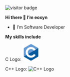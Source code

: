 ![visitor badge](https://visitor-badge.laobi.icu/badge?page_id=eoxyn.visitor-badge)

**Hi there 👋 I’m eoxyn**
 - 👀 I’m Software Developer

**My skills include**

C Logo:
<img src="https://raw.githubusercontent.com/devicons/devicon/master/icons/c/c-original.svg" alt="C Logo" width="55" height="55">

C++ Logo:
<img src="https://raw.githubusercontent.com/devicons/devicon/master/icons/cpp/cpp-original.svg" alt="C++ Logo" width="55" height="55">
